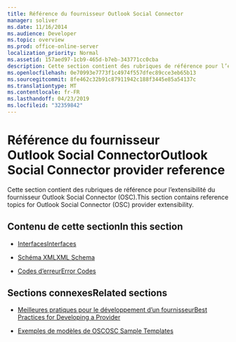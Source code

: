 ```yaml
---
title: Référence du fournisseur Outlook Social Connector
manager: soliver
ms.date: 11/16/2014
ms.audience: Developer
ms.topic: overview
ms.prod: office-online-server
localization_priority: Normal
ms.assetid: 157aed97-1cb9-465d-b7eb-343771cc0cba
description: Cette section contient des rubriques de référence pour l’extensibilité du fournisseur Outlook Social Connector (OSC).
ms.openlocfilehash: 0e70993e7773f1c4974f557dfec89cce3eb65b13
ms.sourcegitcommit: 8fe462c32b91c87911942c188f3445e85a54137c
ms.translationtype: MT
ms.contentlocale: fr-FR
ms.lasthandoff: 04/23/2019
ms.locfileid: "32359842"
---
```

# <a name="outlook-social-connector-provider-reference"></a><span data-ttu-id="a90f8-103">Référence du fournisseur Outlook Social Connector</span><span class="sxs-lookup"><span data-stu-id="a90f8-103">Outlook Social Connector provider reference</span></span>

<span data-ttu-id="a90f8-104">Cette section contient des rubriques de référence pour l’extensibilité du fournisseur Outlook Social Connector (OSC).</span><span class="sxs-lookup"><span data-stu-id="a90f8-104">This section contains reference topics for Outlook Social Connector (OSC) provider extensibility.</span></span>
  
## <a name="in-this-section"></a><span data-ttu-id="a90f8-105">Contenu de cette section</span><span class="sxs-lookup"><span data-stu-id="a90f8-105">In this section</span></span>

- [<span data-ttu-id="a90f8-106">Interfaces</span><span class="sxs-lookup"><span data-stu-id="a90f8-106">Interfaces</span></span>](outlook-social-connector-provider-interfaces.md)
  
- [<span data-ttu-id="a90f8-107">Schéma XML</span><span class="sxs-lookup"><span data-stu-id="a90f8-107">XML Schema</span></span>](outlook-social-connector-provider-xml-schema.md)
  
- [<span data-ttu-id="a90f8-108">Codes d’erreur</span><span class="sxs-lookup"><span data-stu-id="a90f8-108">Error Codes</span></span>](outlook-social-connector-provider-error-codes.md)
  
## <a name="related-sections"></a><span data-ttu-id="a90f8-109">Sections connexes</span><span class="sxs-lookup"><span data-stu-id="a90f8-109">Related sections</span></span>

- [<span data-ttu-id="a90f8-110">Meilleures pratiques pour le développement d’un fournisseur</span><span class="sxs-lookup"><span data-stu-id="a90f8-110">Best Practices for Developing a Provider</span></span>](best-practices-for-developing-a-provider.md)
  
- [<span data-ttu-id="a90f8-111">Exemples de modèles de OSC</span><span class="sxs-lookup"><span data-stu-id="a90f8-111">OSC Sample Templates</span></span>](osc-sample-templates.md)
  

